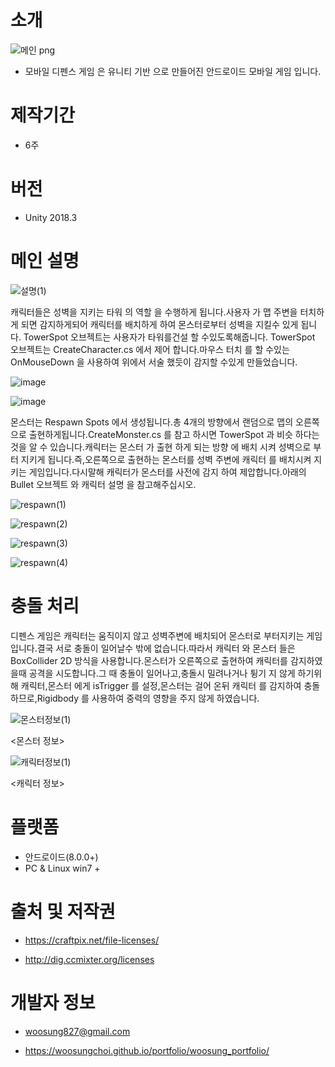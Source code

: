# 소개 

![메인 png](https://user-images.githubusercontent.com/11676387/62414359-2de57a80-b655-11e9-9d26-fb7214cde3bf.jpg)


- 모바일 디펜스 게임 은 유니티 기반 으로 만들어진 안드로이드 모바일 게임 입니다.

# 제작기간

- 6주 

# 버전

- Unity 2018.3

# 메인 설명


![설명(1)](https://user-images.githubusercontent.com/11676387/62472727-4f23a380-b7da-11e9-91aa-c372de7ac33e.png)

캐릭터들은 성벽을 지키는 타워 의 역할 을 수행하게 됩니다.사용자 가 맵 주변을 터치하게 되면 감지하게되어 캐릭터를 배치하게 하여 몬스터로부터 성벽을 지킬수 있게 됩니다. TowerSpot 오브젝트는 사용자가 타워를건설 할 수있도록해줍니다. TowerSpot 오브젝트는 CreateCharacter.cs 에서 제어 합니다.마우스 터치 를 할 수있는 OnMouseDown 을 사용하여 위에서 서술 했듯이 감지할 수있게 만들었습니다. 

![image](https://user-images.githubusercontent.com/11676387/62420842-f833a680-b6d3-11e9-9c8f-24c1fe7736c1.png)

   
![image](https://user-images.githubusercontent.com/11676387/62420875-84de6480-b6d4-11e9-9a3f-b7d86a89c958.png)
    
몬스터는  Respawn Spots 에서 생성됩니다.총 4개의 방향에서 랜덤으로 맵의 오른쪽 으로 출현하게됩니다.CreateMonster.cs 를 참고 하시면 TowerSpot 과 비슷 하다는 것을 알 수 있습니다.캐릭터는 몬스터 가 출현 하게 되는 방향 에 배치 시켜 성벽으로 부터 지키게 됩니다.즉,오른쪽으로 출현하는 몬스터를 성벽 주변에 캐릭터 를 배치시켜 지키는 게임입니다.다시말해 캐릭터가 몬스터를 사전에 감지 하여 제압합니다.아래의 Bullet 오브젝트 와 캐릭터 설명 을 참고해주십시오.

   
![respawn(1)](https://user-images.githubusercontent.com/11676387/62472049-e2f47000-b7d8-11e9-8662-37510714a239.png)

![respawn(2)](https://user-images.githubusercontent.com/11676387/62472029-db34cb80-b7d8-11e9-8d04-fd346c46557b.png)

![respawn(3)](https://user-images.githubusercontent.com/11676387/62472032-dcfe8f00-b7d8-11e9-90c8-1fbe4327916e.png)

![respawn(4)](https://user-images.githubusercontent.com/11676387/62472036-de2fbc00-b7d8-11e9-975e-ac0690663b37.png)


# 충돌 처리   

디펜스 게임은 캐릭터는 움직이지 않고 성벽주변에 배치되어 몬스터로 부터지키는 게임입니다.결국 서로 충돌이 일어날수 밖에 없습니다.따라서 캐릭터 와 몬스터 들은 BoxCollider 2D 방식을 사용합니다.몬스터가 오른쪽으로 출현하여 캐릭터를 감지하였을때 공격을 시도합니다.그 때 충돌이 일어나고,충돌시 밀려나거나 튕기 지 않게 하기위해 캐릭터,몬스터 에게 isTrigger 를 설정,몬스터는 걸어 온뒤 캐릭터 를 감지하여 충돌하므로,Rigidbody 를 사용하여 중력의 영향을 주지 않게 하였습니다.


![몬스터정보(1)](https://user-images.githubusercontent.com/11676387/62474944-f60a3e80-b7de-11e9-96f3-43dfaff04485.png)

<몬스터 정보>

![캐릭터정보(1)](https://user-images.githubusercontent.com/11676387/62475136-6913b500-b7df-11e9-8903-cefbe2321612.png)

<캐릭터 정보>

# 플랫폼
  
  - 안드로이드(8.0.0+)
  - PC & Linux win7 + 
 
 
# 출처 및 저작권

  - https://craftpix.net/file-licenses/
  
  - http://dig.ccmixter.org/licenses
  
  
# 개발자 정보

 - woosung827@gmail.com
 
 - https://woosungchoi.github.io/portfolio/woosung_portfolio/

 
 
 
 


